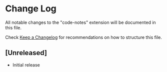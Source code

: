 # Change Log

All notable changes to the "code-notes" extension will be documented in this file.

Check [Keep a Changelog](http://keepachangelog.com/) for recommendations on how to structure this file.

## [Unreleased]

- Initial release